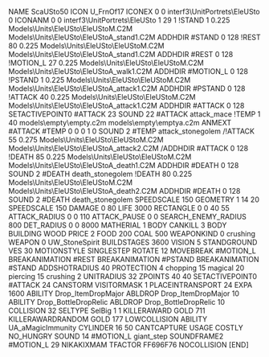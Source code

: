 NAME ScaUSto50
ICON U_FrnOf17
ICONEX 0 0 interf3\UnitPortrets\EleUSto 0
ICONANM 0 0 interf3\UnitPortrets\EleUSto 1 29 1
!STAND          1 0.225  Models\Units\EleUSto\EleUStoM.C2M Models\Units\EleUSto\EleUStoA_stand1.C2M
ADDHDIR #STAND 0 128
!REST          80 0.225  Models\Units\EleUSto\EleUStoM.C2M Models\Units\EleUSto\EleUStoA_stand1.C2M
ADDHDIR #REST 0 128
!MOTION_L      27 0.225  Models\Units\EleUSto\EleUStoM.C2M Models\Units\EleUSto\EleUStoA_walk1.C2M
ADDHDIR #MOTION_L 0 128
!PSTAND        1  0.225  Models\Units\EleUSto\EleUStoM.C2M Models\Units\EleUSto\EleUStoA_attack1.C2M
ADDHDIR #PSTAND 0 128 
!ATTACK        40 0.225  Models\Units\EleUSto\EleUStoM.C2M Models\Units\EleUSto\EleUStoA_attack1.C2M
ADDHDIR #ATTACK 0 128
SETACTIVEPOINT0 #ATTACK 23
SOUND 22 #ATTACK attack_mace
!TEMP  1 40 models\empty\empty.c2m models\empty\emptya.c2m
ANMEXT #ATTACK #TEMP 0 0 0 1 0
SOUND 2 #TEMP attack_stonegolem
/!ATTACK        55 0.275 Models\Units\EleUSto\EleUStoM.C2M Models\Units\EleUSto\EleUStoA_attack2.C2M
/ADDHDIR #ATTACK 0 128
!DEATH         85 0.225  Models\Units\EleUSto\EleUStoM.C2M Models\Units\EleUSto\EleUStoA_death1.C2M
ADDHDIR #DEATH 0 128
SOUND 2 #DEATH death_stonegolem
!DEATH         80 0.225  Models\Units\EleUSto\EleUStoM.C2M Models\Units\EleUSto\EleUStoA_death2.C2M
ADDHDIR #DEATH 0 128
SOUND 2 #DEATH death_stonegolem
SPEEDSCALE 150
GEOMETRY 1 14 20
SPEEDSCALE 150
DAMAGE   0 80
LIFE     3000
RECTANGLE 0 0 40 55
ATTACK_RADIUS 0 0 110
ATTACK_PAUSE 0 0
SEARCH_ENEMY_RADIUS 800
DET_RADIUS 0 0 8000
MATHERIAL 1 BODY
CANKILL 3 BODY BUILDING WOOD 
PRICE 2 FOOD 200 COAL 500
WEAPONKIND 0 crushing
WEAPON 0 UW_StoneSpirit
BUILDSTAGES 3600
VISION 5
STANDGROUND
VES 30
MOTIONSTYLE SINGLESTEP
ROTATE 12
MOVEBREAK #MOTION_L
BREAKANIMATION #REST
BREAKANIMATION #PSTAND
BREAKANIMATION #STAND
ADDSHOTRADIUS 40
PROTECTION 4 chopping 15 magical 20 piercing 15 crushing 2
UNITRADIUS 32
ZPOINTS 40 40
SETACTIVEPOINT0 #ATTACK 24
CANSTORM
VISITORMASK 1
PLACEINTRANSPORT 24
EXPA 1600
ABILITY Drop_ItemDropMajor
ABLDROP Drop_ItemDropMajor 10
ABILITY Drop_BottleDropRelic
ABLDROP Drop_BottleDropRelic 10
COLLISION 32
SELTYPE SelBig 1 1
KILLERAWARD             GOLD 711
KILLERAWARDRANDOM       GOLD 177
LOWCOLLISION
ABILITY	UA_aMagicImmunity
CYLINDER 16 50
CANTCAPTURE
USAGE COSTLY
NO_HUNGRY
SOUND 14 #MOTION_L giant_step
SOUNDFRAME2 #MOTION_L 29
NIKAKIXMAM
TFACTOR FF696F76
NOCOLLISION
[END]
